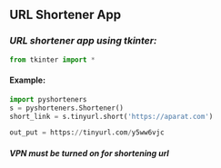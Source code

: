 ## URL Shortener App

### *URL shortener app using tkinter:*
``` python
from tkinter import *
```
#### Example:
``` python
import pyshorteners
s = pyshorteners.Shortener()
short_link = s.tinyurl.short('https://aparat.com')

out_put = https://tinyurl.com/y5ww6vjc
```
#### *VPN must be turned on for shortening url*
